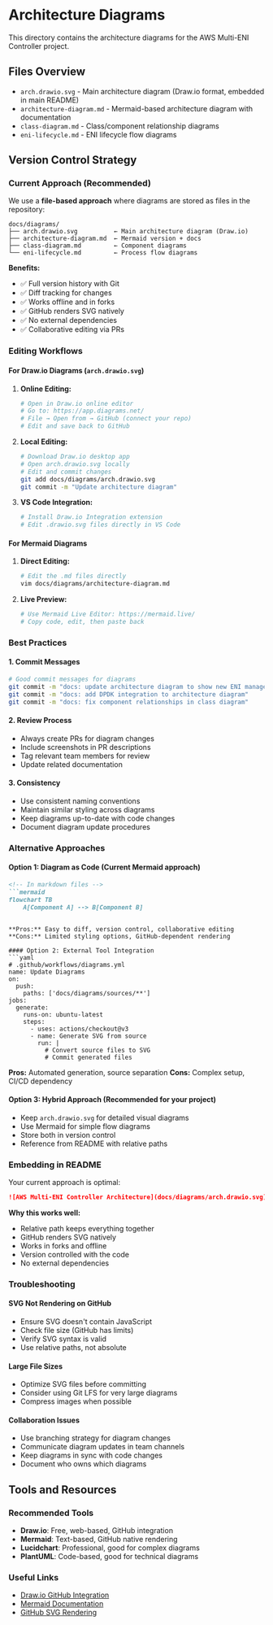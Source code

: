 # Architecture Diagrams

This directory contains the architecture diagrams for the AWS Multi-ENI Controller project.

## Files Overview

- `arch.drawio.svg` - Main architecture diagram (Draw.io format, embedded in main README)
- `architecture-diagram.md` - Mermaid-based architecture diagram with documentation
- `class-diagram.md` - Class/component relationship diagrams
- `eni-lifecycle.md` - ENI lifecycle flow diagrams

## Version Control Strategy

### Current Approach (Recommended)

We use a **file-based approach** where diagrams are stored as files in the repository:

```
docs/diagrams/
├── arch.drawio.svg          ← Main architecture diagram (Draw.io)
├── architecture-diagram.md  ← Mermaid version + docs
├── class-diagram.md         ← Component diagrams
└── eni-lifecycle.md         ← Process flow diagrams
```

**Benefits:**
- ✅ Full version history with Git
- ✅ Diff tracking for changes
- ✅ Works offline and in forks
- ✅ GitHub renders SVG natively
- ✅ No external dependencies
- ✅ Collaborative editing via PRs

### Editing Workflows

#### For Draw.io Diagrams (`arch.drawio.svg`)

1. **Online Editing:**
   ```bash
   # Open in Draw.io online editor
   # Go to: https://app.diagrams.net/
   # File → Open from → GitHub (connect your repo)
   # Edit and save back to GitHub
   ```

2. **Local Editing:**
   ```bash
   # Download Draw.io desktop app
   # Open arch.drawio.svg locally
   # Edit and commit changes
   git add docs/diagrams/arch.drawio.svg
   git commit -m "Update architecture diagram"
   ```

3. **VS Code Integration:**
   ```bash
   # Install Draw.io Integration extension
   # Edit .drawio.svg files directly in VS Code
   ```

#### For Mermaid Diagrams

1. **Direct Editing:**
   ```bash
   # Edit the .md files directly
   vim docs/diagrams/architecture-diagram.md
   ```

2. **Live Preview:**
   ```bash
   # Use Mermaid Live Editor: https://mermaid.live/
   # Copy code, edit, then paste back
   ```

### Best Practices

#### 1. Commit Messages
```bash
# Good commit messages for diagrams
git commit -m "docs: update architecture diagram to show new ENI manager flow"
git commit -m "docs: add DPDK integration to architecture diagram"
git commit -m "docs: fix component relationships in class diagram"
```

#### 2. Review Process
- Always create PRs for diagram changes
- Include screenshots in PR descriptions
- Tag relevant team members for review
- Update related documentation

#### 3. Consistency
- Use consistent naming conventions
- Maintain similar styling across diagrams
- Keep diagrams up-to-date with code changes
- Document diagram update procedures

### Alternative Approaches

#### Option 1: Diagram as Code (Current Mermaid approach)
```markdown
<!-- In markdown files -->
```mermaid
flowchart TB
    A[Component A] --> B[Component B]
```
```

**Pros:** Easy to diff, version control, collaborative editing
**Cons:** Limited styling options, GitHub-dependent rendering

#### Option 2: External Tool Integration
```yaml
# .github/workflows/diagrams.yml
name: Update Diagrams
on:
  push:
    paths: ['docs/diagrams/sources/**']
jobs:
  generate:
    runs-on: ubuntu-latest
    steps:
      - uses: actions/checkout@v3
      - name: Generate SVG from source
        run: |
          # Convert source files to SVG
          # Commit generated files
```

**Pros:** Automated generation, source separation
**Cons:** Complex setup, CI/CD dependency

#### Option 3: Hybrid Approach (Recommended for your project)
- Keep `arch.drawio.svg` for detailed visual diagrams
- Use Mermaid for simple flow diagrams
- Store both in version control
- Reference from README with relative paths

### Embedding in README

Your current approach is optimal:

```markdown
![AWS Multi-ENI Controller Architecture](docs/diagrams/arch.drawio.svg)
```

**Why this works well:**
- Relative path keeps everything together
- GitHub renders SVG natively
- Works in forks and offline
- Version controlled with the code
- No external dependencies

### Troubleshooting

#### SVG Not Rendering on GitHub
- Ensure SVG doesn't contain JavaScript
- Check file size (GitHub has limits)
- Verify SVG syntax is valid
- Use relative paths, not absolute

#### Large File Sizes
- Optimize SVG files before committing
- Consider using Git LFS for very large diagrams
- Compress images when possible

#### Collaboration Issues
- Use branching strategy for diagram changes
- Communicate diagram updates in team channels
- Keep diagrams in sync with code changes
- Document who owns which diagrams

## Tools and Resources

### Recommended Tools
- **Draw.io**: Free, web-based, GitHub integration
- **Mermaid**: Text-based, GitHub native rendering
- **Lucidchart**: Professional, good for complex diagrams
- **PlantUML**: Code-based, good for technical diagrams

### Useful Links
- [Draw.io GitHub Integration](https://github.com/jgraph/drawio-github)
- [Mermaid Documentation](https://mermaid-js.github.io/mermaid/)
- [GitHub SVG Rendering](https://docs.github.com/en/repositories/working-with-files/using-files/working-with-non-code-files#rendering-and-diffing-images)
